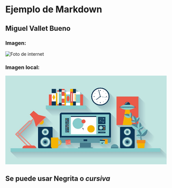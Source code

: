 # Ejemplo de Markdown
## Miguel Vallet Bueno
### Imagen:
![Foto de internet](https://www.google.com/imgres?q=imagen%20informatica&imgurl=https%3A%2F%2Fimg.freepik.com%2Fvector-gratis%2Fconcepto-diseno-web-dibujado-mano_23-2147839737.jpg&imgrefurl=https%3A%2F%2Fwww.freepik.es%2Ffotos-vectores-gratis%2Finformatica-dibujo&docid=3Xa48pr0qFxWLM&tbnid=hyQqezCuUETMtM&vet=12ahUKEwjv14_trt-PAxXIfKQEHdtEH3AQM3oECBgQAA..i&w=626&h=626&hcb=2&ved=2ahUKEwjv14_trt-PAxXIfKQEHdtEH3AQM3oECBgQAA)
### Imagen local:
![Foto local](img/foto1.jpg)

## Se puede usar **Negrita** o *cursiva*
